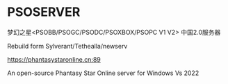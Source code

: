 # PSOSERVER
 梦幻之星<PSOBB/PSOGC/PSODC/PSOXBOX/PSOPC V1 V2> 中国2.0服务器
 
 Rebuild form Sylverant/Tethealla/newserv
 
 https://phantasystaronline.cn:89

 An open-source Phantasy Star Online server for Windows 
 Vs 2022

